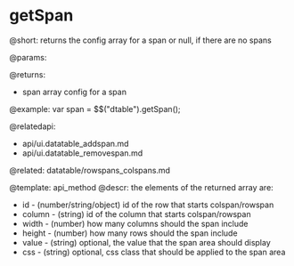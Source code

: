 getSpan
=============

@short:
	returns the config array for a span or null, if there are no spans

@params:

@returns:
- span		array		config for a span



@example:
var span = $$("dtable").getSpan();

@relatedapi:
- api/ui.datatable_addspan.md
- api/ui.datatable_removespan.md

@related:
datatable/rowspans_colspans.md

@template:	api_method
@descr:
the elements of the returned array are:

- id - (number/string/object) id of the row that starts colspan/rowspan
- column - (string)	id of the column that starts colspan/rowspan
- width - (number) how many columns should the span include
- height - (number)	how many rows should the span include
- value - (string) optional, the value that the span area should display
- css - (string) optional, css class that should be applied to the span area

